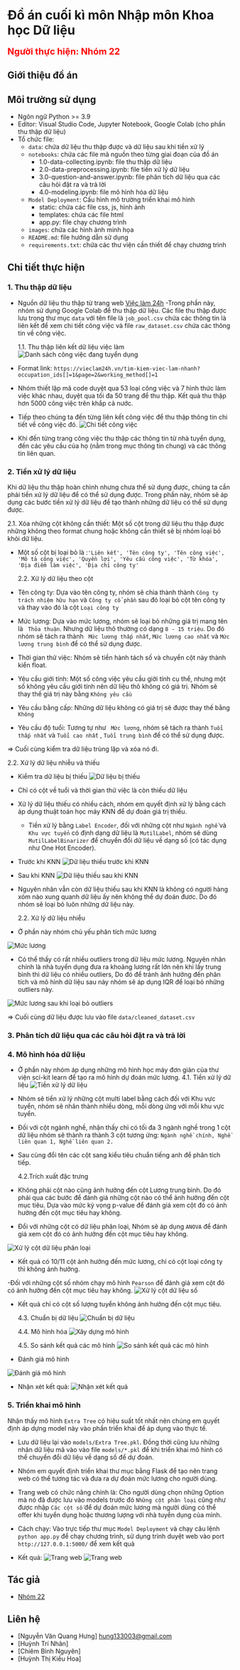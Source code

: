 # **Đồ án cuối kì môn Nhập môn Khoa học Dữ liệu**

<div style="color: red; font-size: 20px; font-weight: bold;">Người thực hiện: Nhóm 22</div>

## Giới thiệu đồ án

## Môi trường sử dụng

- Ngôn ngữ Python >= 3.9
- Editor: Visual Studio Code, Jupyter Notebook, Google Colab (cho phần thu thập dữ liệu)
- Tổ chức file:
  - `data`: chứa dữ liệu thu thập được và dữ liệu sau khi tiền xử lý
  - `notebooks`: chứa các file mã nguồn theo từng giai đoạn của đồ án
    - 1.0-data-collecting.ipynb: file thu thập dữ liệu
    - 2.0-data-preprocessing.ipynb: file tiền xử lý dữ liệu
    - 3.0-question-and-answer.ipynb: file phân tích dữ liệu qua các câu hỏi đặt ra và trả lời
    - 4.0-modeling.ipynb: file mô hình hóa dữ liệu
  - `Model Deployment`: Cấu hình mô trường triển khai mô hình
    - static: chứa các file css, js, hình ảnh
    - templates: chứa các file html
    - app.py: file chạy chương trình
  - `images`: chứa các hình ảnh minh họa
  - `README.md`: file hướng dẫn sử dụng
  - `requirements.txt`: chứa các thư viện cần thiết để chạy chương trình

## Chi tiết thực hiện

### 1. Thu thập dữ liệu

- Nguồn dữ liệu thu thập từ trang web [Việc làm 24h](https://vieclam24h.vn/tim-kiem-viec-lam-nhanh)
  -Trong phần này, nhóm sử dụng Google Colab để thu thập dữ liệu. Các file thu thập được lưu trong thư mục `data` với tên file là `job_pool.csv` chứa các thông tin là liên kết để xem chi tiết công việc và file `raw_dataset.csv` chứa các thông tin về công việc.

  1.1. Thu thập liên kết dữ liệu việc làm
  ![Danh sách công việc đang tuyển dụng](images/1.0-collect-link-job.png)

- Format link: `https://vieclam24h.vn/tim-kiem-viec-lam-nhanh?occupation_ids[]=1&page=2&working_method[]=1`
- Nhóm thiết lập mã code duyệt qua 53 loại công việc và 7 hình thức làm việc khác nhau, duyệt qua tối đa 50 trang để thu thập. Kết quả thu thập hơn 5000 công việc trên khắp cả nước.
- Tiếp theo chúng ta đến từng liên kết công việc để thu thập thông tin chi tiết về công việc đó.
  ![Chi tiết công việc](images/1.0-job-details.png)
- Khi đến từng trang công việc thu thập các thông tin từ nhà tuyển dụng, đến các yêu cầu của họ (nằm trong mục thông tin chung) và các thông tin liên quan.

### 2. Tiền xử lý dữ liệu

Khi dữ liệu thu thập hoàn chình nhưng chưa thể sử dụng được, chúng ta cần phải tiền xử lý dữ liệu để có thể sử dụng được. Trong phần này, nhóm sẽ áp dụng các bước tiền xử lý dữ liệu để tạo thành những dữ liệu có thể sử dụng được.

2.1. Xóa những cột không cần thiết: Một số cột trong dữ liệu thu thập được những không theo format chung hoặc không cần thiết sẽ bị nhóm loại bỏ khỏi dữ liệu.

- Một số cột bị loại bỏ là :`'Liên kết', 'Tên công ty', 'Tên công việc', 'Mô tả công việc', 'Quyền lợi', 'Yêu cầu công việc', 'Từ khóa', 'Địa điểm làm việc', 'Địa chỉ công ty'`

  2.2. Xử lý dữ liệu theo cột

- Tên công ty: Dựa vào tên công ty, nhóm sẽ chia thành thành `Công ty trách nhiệm hữu hạn` và `Công ty cổ phần` sau đó loại bỏ cột tên công ty và thay vào đó là cột `Loại công ty`
- Mức lương: Dựa vào mức lương, nhóm sẽ loại bỏ những giá trị mang tên là ` Thỏa thuận`. Nhưng dữ liệu thô thường có dạng `8 - 15 triệu`. Do đó nhóm sẽ tách ra thành ` Mức lương thấp nhất`, `Mức lương cao nhất` và `Mức lương trung bình` để có thể sử dụng được.
- Thời gian thử việc: Nhóm sẽ tiền hành tách số và chuyển cột này thành kiển float.
- Yêu cầu giới tính: Một số công việc yêu cầu giời tính cụ thể, nhưng một số không yêu cầu giới tính nên dữ liệu thô không có giá trị. Nhóm sẽ thay thế giá trị này bằng `Không yêu cầu`
- Yêu cầu bằng cấp: Những dữ liệu không có giá trị sẽ được thay thế bằng `Không`
- Yêu cầu độ tuổi: Tương tự như ` Mức lương`, nhóm sẽ tách ra thành `Tuổi thấp nhất` và `Tuổi cao nhất` , `Tuổi trung bình` để có thể sử dụng được.

=> Cuối cùng kiểm tra dữ liệu trùng lặp và xóa nó đi.

2.2. Xử lý dữ liệu nhiễu và thiếu

- Kiểm tra dữ liệu bị thiếu
  ![Dữ liệu bị thiếu](images/2.0-missing-value.png)
- Chỉ có cột về tuổi và thời gian thử việc là còn thiếu dữ liệu
- Xử lý dữ liệu thiếu có nhiều cách, nhóm em quyết định xử lý bằng cách áp dụng thuật toán học máy KNN để dự đoán giá trị thiếu.

  - Tiền xử lý bằng `Label Encoder`, đối với những cột như `Ngành nghề` và `Khu vực tuyển` có định dạng dữ liệu là `MutilLabel`, nhóm sẽ dùng `MutilLabelBinarizer` để chuyển đổi dữ liệu về dạng số (có tác dụng như One Hot Encoder).

- Trước khi KNN
  ![Dữ liệu thiếu trước khi KNN](images/2.0-before-knn.png)

- Sau khi KNN
  ![Dữ liệu thiếu sau khi KNN](images/2.0-after-knn.png)
- Nguyên nhân vẫn còn dữ liệu thiếu sau khi KNN là không có người hàng xóm nào xung quanh dữ liệu ấy nên không thể dự đoán đươc. Do đó nhóm sẽ loại bỏ luôn những dữ liệu này.

  2.2. Xử lý dữ liệu nhiễu

- Ở phần này nhóm chủ yếu phân tích mức lương

![Mức lương](images/2.0-noise-salary.png)

- Có thể thấy có rất nhiều outliers trong dữ liệu mức lương. Nguyên nhân chính là nhà tuyển dụng đưa ra khoảng lương rất lớn nên khi lấy trung bình thì dữ liệu có nhiều outliers, Do đó để trảnh ảnh hưởng đến phân tích và mô hình dữ liệu sau này nhóm sẽ áp dụng IQR để loại bỏ những outliers này.

![Mức lương sau khi loại bỏ outliers](images/2.0-eliminate-outliers.png)

=> Cuối cùng dữ liệu được lưu vào file `data/cleaned_dataset.csv`

### 3. Phân tích dữ liệu qua các câu hỏi đặt ra và trả lời

### 4. Mô hình hóa dữ liệu

- Ở phần này nhóm áp dụng những mô hình học máy đơn giản của thư viện sci-kit learn để tạo ra mô hình dự đoán mức lương.
  4.1. Tiền xử lý dữ liệu
  ![Tiền xử lý dữ liệu](images/4.0-models-preprocessing.png)
- Nhóm sẽ tiền xử lý những cột multi label bằng cách đối với Khu vực tuyển, nhóm sẽ nhân thành nhiều dòng, mỗi dòng ứng với mỗi khu vực tuyển.
- Đối với cột ngành nghề, nhận thấy chỉ có tối đa 3 ngành nghề trong 1 cột dữ liệu nhóm sẽ thành ra thành 3 cột tương ứng: `Ngành nghề chính, Nghề liên quan 1, Nghề liên quan 2.`
- Sau cùng đổi tên các cột sang kiểu tiêu chuẩn tiếng anh để phân tích tiếp.

  4.2.Trích xuất đặc trưng

- Không phải cột nào cũng ảnh hưởng đến cột Lương trung bình. Do đó phải qua các bước để đánh giá những cột nào có thể ảnh hưởng đến cột mục tiêu. Dựa vào mức kỳ vọng p-value để đánh giá xem cột đó có ảnh hưởng đến cột mục tiêu hay không.

- Đổi với những cột có dữ liệu phân loại, Nhóm sẽ áp dụng `ANOVA` để đánh giá xem cột đó có ảnh hưởng đến cột mục tiêu hay không.

![Xử lý cột dữ liệu phân loại](images/4.0-cat_col_affect.png)

- Kết quả có 10/11 cột ảnh hưởng đến mức lương, chỉ có cột loại công ty thì không ảnh hưởng.

-Đối với những cột số nhóm chạy mô hình `Pearson` để đánh giá xem cột đó có ảnh hưởng đến cột mục tiêu hay không.
![Xử lý cột dữ liệu số](images/4.0-num-col-affect.png)

- Kết quả chỉ có cột số lượng tuyển không ảnh hưởng đến cột mục tiêu.

  4.3. Chuẩn bị dữ liệu
  ![Chuẩn bị dữ liệu](images/4.0-data-transformation.png)

  4.4. Mô hình hóa
  ![Xây dựng mô hình](images/4.0-models-building.png)

  4.5. So sánh kết quả các mô hình
  ![So sánh kết quả các mô hình](images/4.0-models-comparation.png)

- Đánh giá mô hình

![Đánh giá mô hình](images/4.0-evaluation.png)

- Nhận xét kết quả:
  ![Nhận xét kết quả](images/4.0-models-comment.png)

### 5. Triển khai mô hình

Nhận thấy mô hình `Extra Tree` có hiệu suất tốt nhất nên chúng em quyết định áp dựng model này vào phần triển khai để áp dụng vào thực tế.

- Lưu dữ liệu lại vào `models/Extra Tree.pkl`. Đồng thời cũng lưu những nhãn dữ liệu mã vào vào file `models/*.pkl` để khi triển khai mô hình có thể chuyển đổi dữ liệu về dạng số để dự đoán.

- Nhóm em quyết định triển khai thư mục bằng Flask để tạo nên trang web có thể tương tác và đưa ra dự đoán mức lương cho người dùng.
- Trang web có chức năng chính là: Cho người dùng chọn những Option mà nó đã được lưu vào models trước đó `Những cột phân loại` cũng như được nhập `Các cột số` để dự đoán mức lương mà người dùng có thể offer khi tuyển dụng hoặc thương lượng với nhà tuyển dụng của mình.
- Cách chạy: Vào trực tiếp thư mục `Model Deployment` và chạy câu lệnh `python app.py` để chạy chương trình, sử dụng trình duyệt web vào port `http://127.0.0.1:5000/` để xem kết quả
- Kết quả:
  ![Trang web](images/4.0-extra-tree-deployment_1.png)
  ![Trang web](images/4.0-extra-tree-deployment_2.png)

## Tác giả

- [Nhóm 22](https://github.com/HungLVT/NMKHDL.git)

## Liên hệ

- [Nguyễn Văn Quang Hưng] hung133003@gmail.com
- [Huỳnh Trí Nhân]
- [Chiêm Bỉnh Nguyên]
- [Huỳnh Thị Kiều Hoa]
